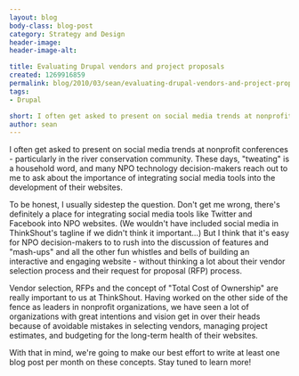 ```yaml
---
layout: blog
body-class: blog-post
category: Strategy and Design
header-image:
header-image-alt:

title: Evaluating Drupal vendors and project proposals
created: 1269916859
permalink: blog/2010/03/sean/evaluating-drupal-vendors-and-project-proposals/
tags:
- Drupal

short: I often get asked to present on social media trends at nonprofit conferences.
author: sean
---
```

I often get asked to present on social media trends at nonprofit conferences - particularly in the river conservation community. These days, "tweating" is a household word, and many NPO technology decision-makers reach out to me to ask about the importance of integrating social media tools into the development of their websites.

To be honest, I usually sidestep the question. Don't get me wrong, there's definitely a place for integrating social media tools like Twitter and Facebook into NPO websites. (We wouldn't have included social media in ThinkShout's tagline if we didn't think it important...) But I think that it's easy for NPO decision-makers to to rush into the discussion of features and "mash-ups" and all the other fun whistles and bells of building an interactive and engaging website - without thinking a lot about their vendor selection process and their request for proposal (RFP) process.

Vendor selection, RFPs and the concept of "Total Cost of Ownership" are really important to us at ThinkShout. Having worked on the other side of the fence as leaders in nonprofit organizations, we have seen a lot of organizations with great intentions and vision get in over their heads because of avoidable mistakes in selecting vendors, managing project estimates, and budgeting for the long-term health of their websites.

With that in mind, we're going to make our best effort to write at least one blog post per month on these concepts. Stay tuned to learn more!
